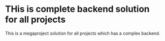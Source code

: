 # THis is complete backend solution for all projects

This is a megaproject solution for all projects which has a complex backend.